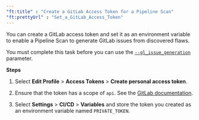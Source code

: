 ```yaml
---
"ft:title" : "Create a GitLab Access Token for a Pipeline Scan"
"ft:prettyUrl" : "Set_a_GitLab_Access_Token"
---
```

You can create a GitLab access token and set it as an environment variable to enable a Pipeline Scan to generate GitLab issues from discovered flaws.

You must complete this task before you can use the <code>[--gl_issue_generation](04_r_pipeline_scan_commands.md)</code> parameter.

<p font-size="13pt"><b>Steps</b></p>

1. Select **Edit Profile** > **Access Tokens** > **Create personal access token**.

2. Ensure that the token has a scope of `api`. See the [GitLab documentation](https://docs.gitlab.com/).

3. Select **Settings** > **CI/CD** > **Variables** and store the token you created as an environment variable named `PRIVATE_TOKEN`.
